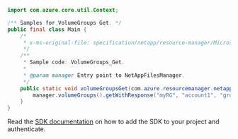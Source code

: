 ```java
import com.azure.core.util.Context;

/** Samples for VolumeGroups Get. */
public final class Main {
    /*
     * x-ms-original-file: specification/netapp/resource-manager/Microsoft.NetApp/stable/2021-10-01/examples/VolumeGroups_Get.json
     */
    /**
     * Sample code: VolumeGroups_Get.
     *
     * @param manager Entry point to NetAppFilesManager.
     */
    public static void volumeGroupsGet(com.azure.resourcemanager.netapp.NetAppFilesManager manager) {
        manager.volumeGroups().getWithResponse("myRG", "account1", "group1", Context.NONE);
    }
}
```

Read the [SDK documentation](https://github.com/Azure/azure-sdk-for-java/blob/azure-resourcemanager-netapp_1.0.0-beta.8/sdk/netapp/azure-resourcemanager-netapp/README.md) on how to add the SDK to your project and authenticate.
